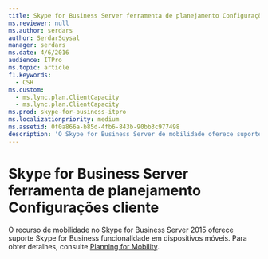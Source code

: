 ```yaml
---
title: Skype for Business Server ferramenta de planejamento Configurações cliente
ms.reviewer: null
ms.author: serdars
author: SerdarSoysal
manager: serdars
ms.date: 4/6/2016
audience: ITPro
ms.topic: article
f1.keywords:
  - CSH
ms.custom:
  - ms.lync.plan.ClientCapacity
  - ms.lync.plan.ClientCapacity
ms.prod: skype-for-business-itpro
ms.localizationpriority: medium
ms.assetid: 0f0a866a-b85d-4fb6-843b-90bb3c977498
description: 'O Skype for Business Server de mobilidade oferece suporte Skype funcionalidade em dispositivos móveis. Para obter detalhes, consulte Planning for Mobility.'
---
```


# <a name="skype-for-business-server-client-settings-planning-tool"></a>Skype for Business Server ferramenta de planejamento Configurações cliente

O recurso de mobilidade no Skype for Business Server 2015 oferece suporte Skype for Business funcionalidade em dispositivos móveis. Para obter detalhes, consulte [Planning for Mobility](/previous-versions/office/lync-server-2013/lync-server-2013-planning-for-mobility).
